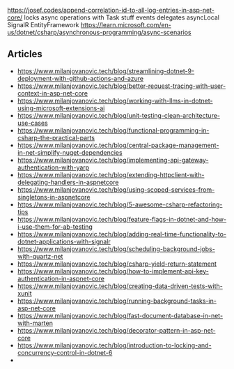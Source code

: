 
https://josef.codes/append-correlation-id-to-all-log-entries-in-asp-net-core/
locks
async operations with Task stuff
events
delegates
asyncLocal
SignalR
EntityFramework
https://learn.microsoft.com/en-us/dotnet/csharp/asynchronous-programming/async-scenarios

## Articles

- https://www.milanjovanovic.tech/blog/streamlining-dotnet-9-deployment-with-github-actions-and-azure
- https://www.milanjovanovic.tech/blog/better-request-tracing-with-user-context-in-asp-net-core
- https://www.milanjovanovic.tech/blog/working-with-llms-in-dotnet-using-microsoft-extensions-ai
- https://www.milanjovanovic.tech/blog/unit-testing-clean-architecture-use-cases
- https://www.milanjovanovic.tech/blog/functional-programming-in-csharp-the-practical-parts
- https://www.milanjovanovic.tech/blog/central-package-management-in-net-simplify-nuget-dependencies
- https://www.milanjovanovic.tech/blog/implementing-api-gateway-authentication-with-yarp
- https://www.milanjovanovic.tech/blog/extending-httpclient-with-delegating-handlers-in-aspnetcore
- https://www.milanjovanovic.tech/blog/using-scoped-services-from-singletons-in-aspnetcore
- https://www.milanjovanovic.tech/blog/5-awesome-csharp-refactoring-tips
- https://www.milanjovanovic.tech/blog/feature-flags-in-dotnet-and-how-i-use-them-for-ab-testing
- https://www.milanjovanovic.tech/blog/adding-real-time-functionality-to-dotnet-applications-with-signalr
- https://www.milanjovanovic.tech/blog/scheduling-background-jobs-with-quartz-net
- https://www.milanjovanovic.tech/blog/csharp-yield-return-statement
- https://www.milanjovanovic.tech/blog/how-to-implement-api-key-authentication-in-aspnet-core
- https://www.milanjovanovic.tech/blog/creating-data-driven-tests-with-xunit
- https://www.milanjovanovic.tech/blog/running-background-tasks-in-asp-net-core
- https://www.milanjovanovic.tech/blog/fast-document-database-in-net-with-marten
- https://www.milanjovanovic.tech/blog/decorator-pattern-in-asp-net-core
- https://www.milanjovanovic.tech/blog/introduction-to-locking-and-concurrency-control-in-dotnet-6
- 